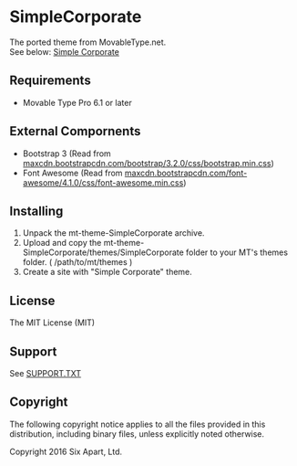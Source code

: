 # SimpleCorporate
The ported theme from MovableType.net.  
See below: [Simple Corporate](https://theme.movabletype.io/simplecorporate/)

## Requirements
* Movable Type Pro 6.1 or later

## External Compornents
* Bootstrap 3 (Read from [maxcdn.bootstrapcdn.com/bootstrap/3.2.0/css/bootstrap.min.css](https://maxcdn.bootstrapcdn.com/bootstrap/3.2.0/css/bootstrap.min.css))
* Font Awesome (Read from [maxcdn.bootstrapcdn.com/font-awesome/4.1.0/css/font-awesome.min.css](https://maxcdn.bootstrapcdn.com/font-awesome/4.1.0/css/font-awesome.min.css))

## Installing

1. Unpack the mt-theme-SimpleCorporate archive.
1. Upload and copy the mt-theme-SimpleCorporate/themes/SimpleCorporate folder to your MT's themes folder. ( /path/to/mt/themes )
1. Create a site with "Simple Corporate" theme.

## License

The MIT License (MIT)

## Support

See [SUPPORT.TXT](SUPPORT.txt)

## Copyright

The following copyright notice applies to all the files provided in this distribution, including binary files, unless explicitly noted otherwise.

Copyright 2016 Six Apart, Ltd.
